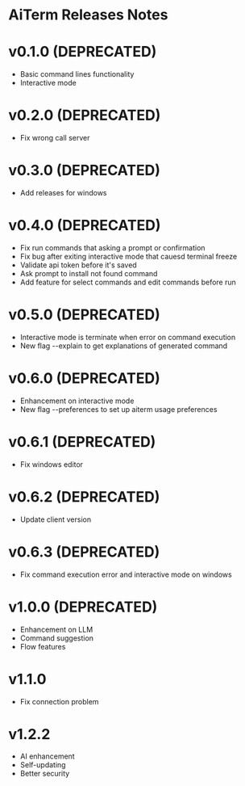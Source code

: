 # AiTerm Releases Notes
# v0.1.0 (DEPRECATED)
- Basic command lines functionality
- Interactive mode
# v0.2.0 (DEPRECATED)
- Fix wrong call server
# v0.3.0 (DEPRECATED)
- Add releases for windows
# v0.4.0 (DEPRECATED)
- Fix run commands that asking a prompt or confirmation
- Fix bug after exiting interactive mode that cauesd terminal freeze
- Validate api token before it's saved
- Ask prompt to install not found command
- Add feature for select commands and edit commands before run
# v0.5.0 (DEPRECATED)
- Interactive mode is terminate when error on command execution
- New flag --explain to get explanations of generated command
# v0.6.0 (DEPRECATED)
- Enhancement on interactive mode
- New flag --preferences to set up aiterm usage preferences
# v0.6.1 (DEPRECATED)
- Fix windows editor
# v0.6.2 (DEPRECATED)
- Update client version
# v0.6.3 (DEPRECATED)
- Fix command execution error and interactive mode on windows
# v1.0.0 (DEPRECATED)
- Enhancement on LLM
- Command suggestion
- Flow features
# v1.1.0
- Fix connection problem
# v1.2.2
- AI enhancement
- Self-updating
- Better security